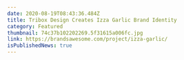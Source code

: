 ```yaml
---
date: 2020-08-19T08:43:36.484Z
title: Tribox Design Creates Izza Garlic Brand Identity
category: Featured
thumbnail: 74c37b102202269.5f31615a006fc.jpg
link: https://brandsawesome.com/project/izza-garlic/
isPublishedNews: true
---
```

